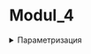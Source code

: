# Modul_4
<details>
  <summary>Параметризация</summary>
  
## Параметризация:
  
  Это до безумия крутая фича pytest, которая позволяет написать один тест, а в итоге выполнить 2,3,4,10 тестов, запуская один и тот же тест, но с разными данными.

1. Для параметризации теста с одним параметром используется специальный декоратор
- `@pytest.mark.parametrize(”имя_параметра”, [значение_1, значение_2])` - это декоратор параметризации, который принимает в себя `имя параметра` (как хотите называйте) и список его `значений`для каждого теста.
  
`Синтаксис:`
  
  
  ```
  
  @pytest.mark.parametrize("имя_параметра", [значение_1, значение_2])
def test_numbers(имя_параметра): # Имя параметра прокидывается в качестве аргумента тестового метода
    print(имя_параметра) # Все как в функциях, просто используем прокинутый аргумент
  
  
  ```
  2. Для параметризации теста с несколькими параметрами используется тот же декоратор, но синтаксис немного меняется
  
  ```
  @pytest.mark.parametrize(
	"имя_параметра_1, имя_параметра_2", [ # Параметры
	  (значение_параметра_1, значение_параметра_2), # Первый тест
	  (значение_параметра_1, значение_параметра_2), # Второй тест
	  (значение_параметра_1, значение_параметра_2)  # Третий тест
	]
)
def test_print_people(имя_параметра_1, имя_параметра_2):
    print(имя_параметра_1, имя_параметра_2)
  
  ```
  
  Когда у нас несколько параметров, то значения помещаются внутрь кортежа, где каждый элемент кортежа соответствует значение каждого параметра. Можно просто представить себе табличку)
  
  |        | имя_параметра_1               | имя_параметра_2 |
| ------------- |:------------------:| -----:|
| Тест 1     | значение_параметра_1    | значение_параметра_2|
| Тест 2     | значение_параметра_1 |   значение_параметра_2 |
| Тест 3  | значение_параметра_1        |    значение_параметра_2 |
  
  
Markdown | не такой | красивый
--- | --- | ---
*Но выводится* | `так же` | **клево**
1 | 2 | 3
  
  ## Разбор примеров
  
  ## `Один` параметр
  
  Aбстрактный пример:
  В данном примере мы прописываем параметризацию в одну строчку без кортежа, но с большим количеством значений, это будет нечитабельно. Поэтому предлагаю использовать перенос строк (будет похоже на табличку):
  
  ```
  @pytest.mark.parametrize(
	"имя_параметра", [
	   значение_1, # Значение параметра для первого теста
	   значение_2, 
	   значение_3, 
	   значение_4,
	   значение_5,
	   значение_6
	]
)
def test_numbers(имя_параметра):
    print(имя_параметра)
  
  ```
  
  Реальный пример:
  
  ```
  @pytest.mark.parametrize(
	"number",
	[ 
	    "One", # Тест 1
	    "Two", # Тест 2
	    "Three", # Тест 3
	    "Four", # Тест 4
	    "Five", # Тест 5
	] 
)
def test_print_numbers(number):
    print(number)
  
  ```
  
  При запуске такого теста, мы увидим, что у нас запустилось 5 тестов, и в каждом отображается значение нашего параметра, а также наш принт. Мы видим, что он тоже меняется, так как через него мы выводим значение параметра.
  
  `Пример 1:` Перепишем наши тесты с прошлого урока в один.
  
  ```
  import pytest

from selenium import webdriver
from selenium.webdriver.chrome.service import Service
from webdriver_manager.chrome import ChromeDriverManager


class TestPages: # Название тестового класса

    def setup(self):
        self.service = Service(ChromeDriverManager().install())
        self.driver = webdriver.Chrome(service=self.service)
	   
    def test_open_login_page(self):
        self.driver.get("https://demoqa.com/login")
        assert self.driver.current_url == "https://demoqa.com/login", "Ошибка"
		
    def test_open_books_page(self):
        self.driver.get("https://demoqa.com/books")
        assert self.driver.current_url == "https://demoqa.com/books", "Ошибка"
		
    def test_open_profile_page(self):
        self.driver.get("https://demoqa.com/profile")
        assert self.driver.current_url == "https://demoqa.com/profile", "Ошибка"

    def teardown(self):
        self.driver.close()
  
  ```
  
  Мы видим, что в наших тестах меняются ссылки для открытия и проверки, соответственно, мы без проблем можем написать один параметризированный тест, в котором обозначим следующее:

- Тест назовем просто `test_open_page()`
- `имя_параметра` у нас будет `domain`
- в качестве значений будем прокидывать наши ссылки

## Шаг 1 - пропишем декоратор параметризации:
  
  ```
  @pytest.mark.parametrize(
	"domain", 
	[
	  "https://demoqa.com/login", # domain для первого теста
	  "https://demoqa.com/books", # domain для второго теста
	  "https://demoqa.com/profile" # domain для третьего теста
	]
)
  
  ```
  ## Шаг 2 - Прокинем имя параметра в тест
  
  ```
  import pytest

from selenium import webdriver
from selenium.webdriver.chrome.service import Service
from webdriver_manager.chrome import ChromeDriverManager

class TestPages:

    def setup(self):
        self.service = Service(ChromeDriverManager().install())
        self.driver = webdriver.Chrome(service=self.service)

    @pytest.mark.parametrize(
        "domain",
        [
            "https://demoqa.com/login", # URL для первого теста
            "https://demoqa.com/books", # URL для второго теста
            "https://demoqa.com/profile" # URL для третьего теста
        ]
    )
    def test_open_page(self, domain): # Прокидываем URL в тест
        self.driver.get(domain)
        assert self.driver.current_url == domain, "Ошибка"

    def teardown(self):
        self.driver.quit()
  
  ```
  Готово, как итог у нас очень сильно сократился код и у нас все так же 3 теста.
  
  
